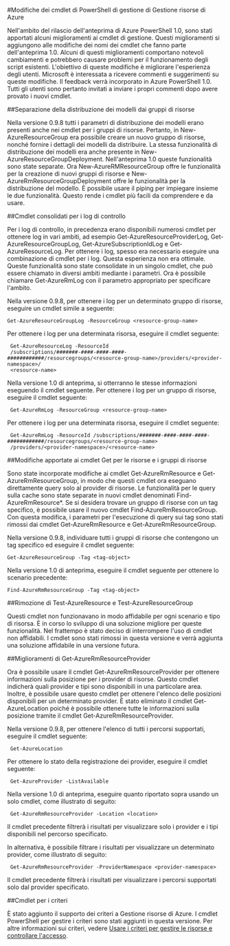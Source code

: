 <properties
	pageTitle="Modifiche di Gestione risorse nell'anteprima di Azure PowerShell 1.0 | Microsoft Azure"
	description="Vengono descritte le modifiche che sono state apportate ai cmdlet di Gestione risorse nell'anteprima di Azure PowerShell 1.0."
	services="azure-resource-manager"
	documentationCenter="na"
	authors="ravbhatnagar"
	manager="ryjones"
	editor=""/>

<tags
	ms.service="azure-resource-manager"
	ms.devlang="na"
	ms.topic="article"
	ms.tgt_pltfrm="powershell"
	ms.workload="na"
	ms.date="10/09/2015"
	ms.author="gauravbh;tomfitz"/>

#Modifiche dei cmdlet di PowerShell di gestione di Gestione risorse di Azure

Nell'ambito del rilascio dell'anteprima di Azure PowerShell 1.0, sono stati apportati alcuni miglioramenti ai cmdlet di gestione. Questi miglioramenti si aggiungono alle modifiche dei nomi dei cmdlet che fanno parte dell'anteprima 1.0. Alcuni di questi miglioramenti comportano notevoli cambiamenti e potrebbero causare problemi per il funzionamento degli script esistenti. L'obiettivo di queste modifiche è migliorare l'esperienza degli utenti. Microsoft è interessata a ricevere commenti e suggerimenti su queste modifiche. Il feedback verrà incorporato in Azure PowerShell 1.0. Tutti gli utenti sono pertanto invitati a inviare i propri commenti dopo avere provato i nuovi cmdlet.

##Separazione della distribuzione dei modelli dai gruppi di risorse

Nella versione 0.9.8 tutti i parametri di distribuzione dei modelli erano presenti anche nei cmdlet per i gruppi di risorse. Pertanto, in New-AzureResourceGroup era possibile creare un nuovo gruppo di risorse, nonché fornire i dettagli dei modelli da distribuire. La stessa funzionalità di distribuzione dei modelli era anche presente in New-AzureResourceGroupDeployment. Nell'anteprima 1.0 queste funzionalità sono state separate. Ora New-AzureRMResourceGroup offre le funzionalità per la creazione di nuovi gruppi di risorse e New-AzureRmResourceGroupDeployment offre le funzionalità per la distribuzione del modello. È possibile usare il piping per impiegare insieme le due funzionalità. Questo rende i cmdlet più facili da comprendere e da usare.

##Cmdlet consolidati per i log di controllo

Per i log di controllo, in precedenza erano disponibili numerosi cmdlet per ottenere log in vari ambiti, ad esempio Get-AzureResourceProviderLog, Get-AzureResourceGroupLog, Get-AzureSubscriptionIdLog e Get-AzureResourceLog. Per ottenere i log, spesso era necessario eseguire una combinazione di cmdlet per i log. Questa esperienza non era ottimale. Queste funzionalità sono state consolidate in un singolo cmdlet, che può essere chiamato in diversi ambiti mediante i parametri. Ora è possibile chiamare Get-AzureRmLog con il parametro appropriato per specificare l'ambito.

Nella versione 0.9.8, per ottenere i log per un determinato gruppo di risorse, eseguire un cmdlet simile a seguente:

    Get-AzureResourceGroupLog -ResourceGroup <resource-group-name>

Per ottenere i log per una determinata risorsa, eseguire il cmdlet seguente:

     Get-AzureResourceLog -ResourceId
     /subscriptions/#######-####-####-####-############/resourcegroups/<resource-group-name>/providers/<provider-namespace>/
     <resource-name>

Nella versione 1.0 di anteprima, si otterranno le stesse informazioni eseguendo il cmdlet seguente. Per ottenere i log per un gruppo di risorse, eseguire il cmdlet seguente:

     Get-AzureRmLog -ResourceGroup <resource-group-name>
     
Per ottenere i log per una determinata risorsa, eseguire il cmdlet seguente:

     Get-AzureRmLog -ResourceId /subscriptions/#######-####-####-####-############/resourcegroups/<resource-group-name>
     /providers/<provider-namespace>/<resource-name>

##Modifiche apportate ai cmdlet Get per le risorse e i gruppi di risorse

Sono state incorporate modifiche ai cmdlet Get-AzureRmResource e Get-AzureRmResourceGroup, in modo che questi cmdlet ora eseguano direttamente query solo al provider di risorse. Le funzionalità per le query sulla cache sono state separate in nuovi cmdlet denominati Find-AzureRmResource*. Se si desidera trovare un gruppo di risorse con un tag specifico, è possibile usare il nuovo cmdlet Find-AzureRmResourceGroup. Con questa modifica, i parametri per l'esecuzione di query sui tag sono stati rimossi dai cmdlet Get-AzureRmResource e Get-AzureRmResourceGroup.

Nella versione 0.9.8, individuare tutti i gruppi di risorse che contengono un tag specifico ed eseguire il cmdlet seguente:

    Get-AzureResourceGroup -Tag <tag-object>

Nella versione 1.0 di anteprima, eseguire il cmdlet seguente per ottenere lo scenario precedente:

    Find-AzureRmResourceGroup -Tag <tag-object>
    
##Rimozione di Test-AzureResource e Test-AzureResourceGroup

Questi cmdlet non funzionavano in modo affidabile per ogni scenario e tipo di risorsa. È in corso lo sviluppo di una soluzione migliore per queste funzionalità. Nel frattempo è stato deciso di interrompere l'uso di cmdlet non affidabili. I cmdlet sono stati rimossi in questa versione e verrà aggiunta una soluzione affidabile in una versione futura.

##Miglioramenti di Get-AzureRmResourceProvider

Ora è possibile usare il cmdlet Get-AzureRmResourceProvider per ottenere informazioni sulla posizione per i provider di risorse. Questo cmdlet indicherà quali provider e tipi sono disponibili in una particolare area. Inoltre, è possibile usare questo cmdlet per ottenere l'elenco delle posizioni disponibili per un determinato provider. È stato eliminato il cmdlet Get-AzureLocation poiché è possibile ottenere tutte le informazioni sulla posizione tramite il cmdlet Get-AzureRmResourceProvider.

Nella versione 0.9.8, per ottenere l'elenco di tutti i percorsi supportati, eseguire il cmdlet seguente:

     Get-AzureLocation

Per ottenere lo stato della registrazione dei provider, eseguire il cmdlet seguente:

     Get-AzureProvider -ListAvailable

Nella versione 1.0 di anteprima, eseguire quanto riportato sopra usando un solo cmdlet, come illustrato di seguito:

     Get-AzureRmResourceProvider -Location <location>

Il cmdlet precedente filtrerà i risultati per visualizzare solo i provider e i tipi disponibili nel percorso specificato.

In alternativa, è possibile filtrare i risultati per visualizzare un determinato provider, come illustrato di seguito:

     Get-AzureRmResourceProvider -ProviderNamespace <provider-namespace>

Il cmdlet precedente filtrerà i risultati per visualizzare i percorsi supportati solo dal provider specificato.

##Cmdlet per i criteri

È stato aggiunto il supporto dei criteri a Gestione risorse di Azure. I cmdlet PowerShell per gestire i criteri sono stati aggiunti in questa versione. Per altre informazioni sui criteri, vedere [Usare i criteri per gestire le risorse e controllare l'accesso](resource-manager-policy.md).

<!---HONumber=Oct15_HO4-->